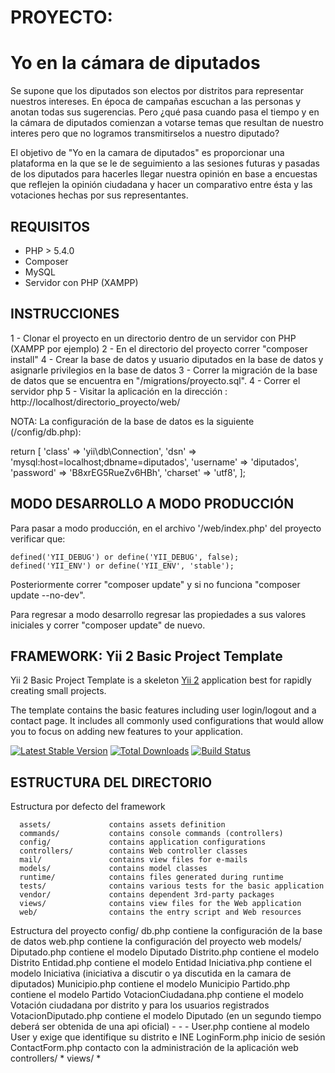 PROYECTO:
=========
Yo en la cámara de diputados
======================================

Se supone que los diputados son electos por distritos para representar nuestros intereses. En época de campañas
escuchan a las personas y anotan todas sus sugerencias. Pero ¿qué pasa cuando pasa el tiempo y en la cámara de
diputados comienzan a votarse temas que resultan de nuestro interes pero que no logramos transmitirselos a
nuestro diputado?

El objetivo de "Yo en la camara de diputados" es proporcionar una plataforma en la que se le de seguimiento a
las sesiones futuras y pasadas de los diputados para hacerles llegar nuestra opinión en base a encuestas que
reflejen la opinión ciudadana y hacer un comparativo entre ésta y las votaciones hechas por sus representantes.

REQUISITOS
------------

- PHP > 5.4.0
- Composer
- MySQL
- Servidor con PHP (XAMPP)

INSTRUCCIONES
-------------

1 - Clonar el proyecto en un directorio dentro de un servidor con PHP (XAMPP por ejemplo)
2 - En el directorio del proyecto correr "composer install"
4 - Crear la base de datos y usuario diputados en la base de datos y asignarle privilegios en la base de datos
3 - Correr la migración de la base de datos que se encuentra en "/migrations/proyecto.sql".
4 - Correr el servidor php
5 - Visitar la aplicación en la dirección : http://localhost/directorio_proyecto/web/

NOTA: La configuración de la base de datos es la siguiente (/config/db.php):

return [
    'class' => 'yii\db\Connection',
    'dsn' => 'mysql:host=localhost;dbname=diputados',
    'username' => 'diputados',
    'password' => 'B8xrEG5RueZv6HBh',
    'charset' => 'utf8',
];

MODO DESARROLLO A MODO PRODUCCIÓN
---------------

Para pasar a modo producción, en el archivo '/web/index.php' del proyecto verificar que:

    defined('YII_DEBUG') or define('YII_DEBUG', false);
    defined('YII_ENV') or define('YII_ENV', 'stable');

Posteriormente correr "composer update" y si no funciona "composer update --no-dev".

Para regresar a modo desarrollo regresar las propiedades a sus valores iniciales y correr "composer update" de nuevo.

FRAMEWORK: Yii 2 Basic Project Template
---------------------------------------

Yii 2 Basic Project Template is a skeleton [Yii 2](http://www.yiiframework.com/) application best for
rapidly creating small projects.

The template contains the basic features including user login/logout and a contact page.
It includes all commonly used configurations that would allow you to focus on adding new
features to your application.

[![Latest Stable Version](https://poser.pugx.org/yiisoft/yii2-app-basic/v/stable.png)](https://packagist.org/packages/yiisoft/yii2-app-basic)
[![Total Downloads](https://poser.pugx.org/yiisoft/yii2-app-basic/downloads.png)](https://packagist.org/packages/yiisoft/yii2-app-basic)
[![Build Status](https://travis-ci.org/yiisoft/yii2-app-basic.svg?branch=master)](https://travis-ci.org/yiisoft/yii2-app-basic)

ESTRUCTURA DEL DIRECTORIO
-------------------------

Estructura por defecto del framework

      assets/             contains assets definition
      commands/           contains console commands (controllers)
      config/             contains application configurations
      controllers/        contains Web controller classes
      mail/               contains view files for e-mails
      models/             contains model classes
      runtime/            contains files generated during runtime
      tests/              contains various tests for the basic application
      vendor/             contains dependent 3rd-party packages
      views/              contains view files for the Web application
      web/                contains the entry script and Web resources

Estructura del proyecto
      config/
        db.php                  contiene la configuración de la base de datos
        web.php                 contiene la configuración del proyecto web
      models/
        Diputado.php            contiene el modelo Diputado
        Distrito.php            contiene el modelo Distrito
        Entidad.php             contiene el modelo Entidad
        Iniciativa.php          contiene el modelo Iniciativa (iniciativa a discutir o ya discutida en la camara de diputados)
        Municipio.php           contiene el modelo Municipio
        Partido.php             contiene el modelo Partido
        VotacionCiudadana.php   contiene el modelo Votación ciudadana por distrito y para los usuarios registrados
        VotacionDiputado.php    contiene el modelo Diputado (en un segundo tiempo deberá ser obtenida de una api oficial)
        - - -
        User.php                contiene al modelo User y exige que identifique su distrito e INE
        LoginForm.php           inicio de sesión
        ContactForm.php         contacto con la administración de la aplicación web
      controllers/
        *
      views/
        *

